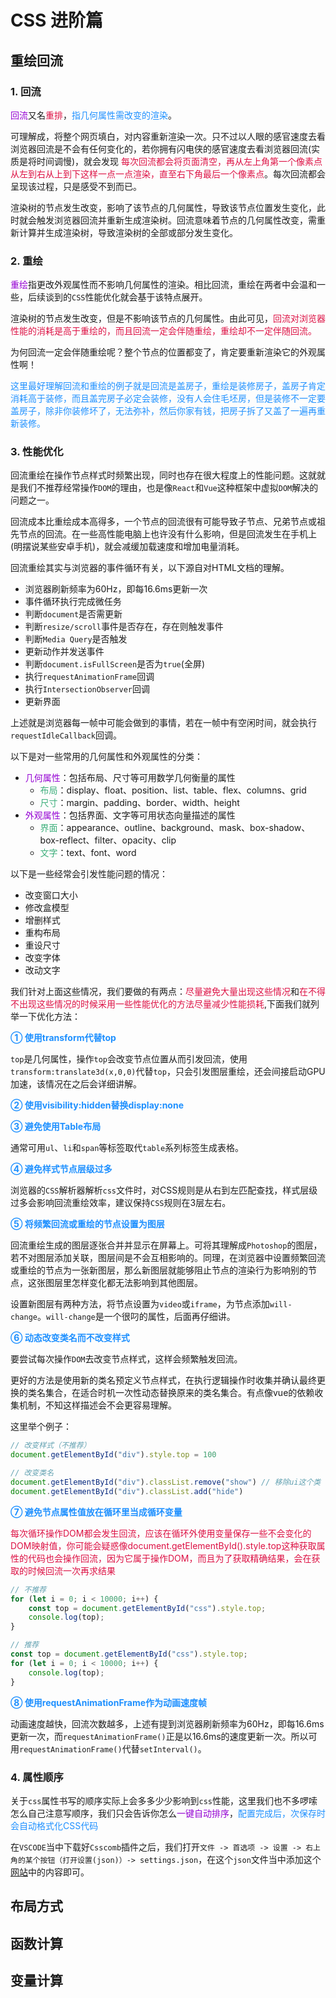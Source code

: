 # CSS 进阶篇

## 重绘回流

### 1. 回流
<font color=#9400D3>回流</font>又名<font color=#DD1144>重排</font>，<font color=#1E90FF>指几何属性需改变的渲染</font>。

可理解成，将整个网页填白，对内容重新渲染一次。只不过以人眼的感官速度去看浏览器回流是不会有任何变化的，若你拥有闪电侠的感官速度去看浏览器回流(实质是将时间调慢)，就会发现 <font color=#DD1144>每次回流都会将页面清空，再从左上角第一个像素点从左到右从上到下这样一点一点渲染，直至右下角最后一个像素点</font>。每次回流都会呈现该过程，只是感受不到而已。

渲染树的节点发生改变，影响了该节点的几何属性，导致该节点位置发生变化，此时就会触发浏览器回流并重新生成渲染树。回流意味着节点的几何属性改变，需重新计算并生成渲染树，导致渲染树的全部或部分发生变化。

### 2. 重绘
<font color=#9400D3>重绘</font>指更改外观属性而不影响几何属性的渲染。相比回流，重绘在两者中会温和一些，后续谈到的`CSS`性能优化就会基于该特点展开。

渲染树的节点发生改变，但是不影响该节点的几何属性。由此可见，<font color=#DD1144>回流对浏览器性能的消耗是高于重绘的，而且回流一定会伴随重绘，重绘却不一定伴随回流。</font>

为何回流一定会伴随重绘呢？整个节点的位置都变了，肯定要重新渲染它的外观属性啊！

<font color=#1E90FF>这里最好理解回流和重绘的例子就是回流是盖房子，重绘是装修房子，盖房子肯定消耗高于装修，而且盖完房子必定会装修，没有人会住毛坯房，但是装修不一定要盖房子，除非你装修坏了，无法弥补，然后你家有钱，把房子拆了又盖了一遍再重新装修。</font>

### 3. 性能优化
回流重绘在操作节点样式时频繁出现，同时也存在很大程度上的性能问题。这就就是我们不推荐经常操作`DOM`的理由，也是像`React`和`Vue`这种框架中虚拟`DOM`解决的问题之一。

回流成本比重绘成本高得多，一个节点的回流很有可能导致子节点、兄弟节点或祖先节点的回流。在一些高性能电脑上也许没有什么影响，但是回流发生在手机上(明摆说某些安卓手机)，就会减缓加载速度和增加电量消耗。

回流重绘其实与浏览器的事件循环有关，以下源自对HTML文档的理解。
+ 浏览器刷新频率为60Hz，即每16.6ms更新一次
+ 事件循环执行完成微任务
+ 判断`document`是否需更新
+ 判断`resize/scroll`事件是否存在，存在则触发事件
+ 判断`Media Query`是否触发
+ 更新动作并发送事件
+ 判断`document.isFullScreen`是否为`true`(全屏)
+ 执行`requestAnimationFrame`回调
+ 执行`IntersectionObserver`回调
+ 更新界面

上述就是浏览器每一帧中可能会做到的事情，若在一帧中有空闲时间，就会执行`requestIdleCallback`回调。


以下是对一些常用的几何属性和外观属性的分类：
+ <font color=#9400D3>几何属性</font>：包括布局、尺寸等可用数学几何衡量的属性
	+ <font color=#3eaf7c>布局</font>：display、float、position、list、table、flex、columns、grid
	+ <font color=#3eaf7c>尺寸</font>：margin、padding、border、width、height
+ <font color=#9400D3>外观属性</font>：包括界面、文字等可用状态向量描述的属性
	+ <font color=#3eaf7c>界面</font>：appearance、outline、background、mask、box-shadow、box-reflect、filter、opacity、clip
	+ <font color=#3eaf7c>文字</font>：text、font、word


以下是一些经常会引发性能问题的情况：
+ 改变窗口大小
+ 修改盒模型
+ 增删样式
+ 重构布局
+ 重设尺寸
+ 改变字体
+ 改动文字

我们针对上面这些情况，我们要做的有两点：<font color=#DD1144>尽量避免大量出现这些情况</font>和<font color=#DD1144>在不得不出现这些情况的时候采用一些性能优化的方法尽量减少性能损耗</font>,下面我们就列举一下优化方法：

<font color=#1E90FF>**① 使用transform代替top**</font>

`top`是几何属性，操作`top`会改变节点位置从而引发回流，使用`transform:translate3d(x,0,0)`代替`top`，只会引发图层重绘，还会间接启动GPU加速，该情况在之后会详细讲解。

<font color=#1E90FF>**② 使用visibility:hidden替换display:none**</font>

<font color=#1E90FF>**③ 避免使用Table布局**</font>

通常可用`ul`、`li`和`span`等标签取代`table`系列标签生成表格。

<font color=#1E90FF>**④ 避免样式节点层级过多**</font>

浏览器的`CSS`解析器解析`css`文件时，对CSS规则是从右到左匹配查找，样式层级过多会影响回流重绘效率，建议保持`CSS`规则在3层左右。

<font color=#1E90FF>**⑤ 将频繁回流或重绘的节点设置为图层**</font>

回流重绘生成的图层逐张合并并显示在屏幕上。可将其理解成`Photoshop`的图层，若不对图层添加关联，图层间是不会互相影响的。同理，在浏览器中设置频繁回流或重绘的节点为一张新图层，那么新图层就能够阻止节点的渲染行为影响别的节点，这张图层里怎样变化都无法影响到其他图层。

设置新图层有两种方法，将节点设置为`video`或`iframe`，为节点添加`will-change`。`will-change`是一个很叼的属性，后面再仔细讲。

<font color=#1E90FF>**⑥ 动态改变类名而不改变样式**</font>

要尝试每次操作`DOM`去改变节点样式，这样会频繁触发回流。

更好的方法是使用新的类名预定义节点样式，在执行逻辑操作时收集并确认最终更换的类名集合，在适合时机一次性动态替换原来的类名集合。有点像vue的依赖收集机制，不知这样描述会不会更容易理解。

这里举个例子：
```javascript
// 改变样式（不推荐）
document.getElementById("div").style.top = 100

// 改变类名
document.getElementById("div").classList.remove("show") // 移除ui这个类
document.getElementById("div").classList.add("hide")
```

<font color=#1E90FF>**⑦ 避免节点属性值放在循环里当成循环变量**</font>

<font color=#DD1144>每次循环操作DOM都会发生回流，应该在循环外使用变量保存一些不会变化的DOM映射值，你可能会疑惑像document.getElementById().style.top这种获取属性的代码也会操作回流，因为它属于操作DOM，而且为了获取精确结果，会在获取的时候回流一次再求结果</font>

```javascript
// 不推荐
for (let i = 0; i < 10000; i++) {
    const top = document.getElementById("css").style.top;
    console.log(top);
}

// 推荐
const top = document.getElementById("css").style.top;
for (let i = 0; i < 10000; i++) {
    console.log(top);
}
```

<font color=#1E90FF>**⑧ 使用requestAnimationFrame作为动画速度帧**</font>

动画速度越快，回流次数越多，上述有提到浏览器刷新频率为60Hz，即每16.6ms更新一次，而`requestAnimationFrame()`正是以16.6ms的速度更新一次。所以可用`requestAnimationFrame()`代替`setInterval()`。


### 4. 属性顺序
关于`css`属性书写的顺序实际上会多多少少影响到`css`性能，这里我们也不多啰嗦怎么自己注意写顺序，我们只会告诉你怎么<font color=#9400D3>一键自动排序</font>，<font color=#1E90FF>配置完成后，次保存时会自动格式化CSS代码</font>

在`VSCODE`当中下载好`Csscomb`插件之后，我们打开`文件 -> 首选项 -> 设置 -> 右上角的某个按钮（打开设置(json)）-> settings.json`，在这个`json`文件当中添加这个[网站](https://github.com/JowayYoung/idea-css/blob/master/vscode/settings.json)中的内容即可。


## 布局方式

## 函数计算

## 变量计算
